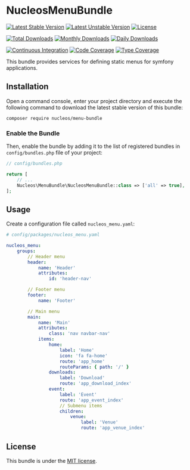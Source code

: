 NucleosMenuBundle
=================
[![Latest Stable Version](https://poser.pugx.org/nucleos/menu-bundle/v/stable)](https://packagist.org/packages/nucleos/menu-bundle)
[![Latest Unstable Version](https://poser.pugx.org/nucleos/menu-bundle/v/unstable)](https://packagist.org/packages/nucleos/menu-bundle)
[![License](https://poser.pugx.org/nucleos/menu-bundle/license)](LICENSE.md)

[![Total Downloads](https://poser.pugx.org/nucleos/menu-bundle/downloads)](https://packagist.org/packages/nucleos/menu-bundle)
[![Monthly Downloads](https://poser.pugx.org/nucleos/menu-bundle/d/monthly)](https://packagist.org/packages/nucleos/menu-bundle)
[![Daily Downloads](https://poser.pugx.org/nucleos/menu-bundle/d/daily)](https://packagist.org/packages/nucleos/menu-bundle)

[![Continuous Integration](https://github.com/nucleos/MenuBundle/workflows/Continuous%20Integration/badge.svg)](https://github.com/nucleos/MenuBundle/actions)
[![Code Coverage](https://codecov.io/gh/nucleos/NucleosMenuBundle/branch/main/graph/badge.svg)](https://codecov.io/gh/nucleos/NucleosMenuBundle)
[![Type Coverage](https://shepherd.dev/github/nucleos/NucleosMenuBundle/coverage.svg)](https://shepherd.dev/github/nucleos/NucleosMenuBundle)

This bundle provides services for defining static menus for symfony applications.

## Installation

Open a command console, enter your project directory and execute the following command to download the latest stable version of this bundle:

```
composer require nucleos/menu-bundle
```

### Enable the Bundle

Then, enable the bundle by adding it to the list of registered bundles in `config/bundles.php` file of your project:

```php
// config/bundles.php

return [
    // ...
    Nucleos\MenuBundle\NucleosMenuBundle::class => ['all' => true],
];
```

## Usage

Create a configuration file called `nucleos_menu.yaml`:

```yaml
# config/packages/nucleos_menu.yaml

nucleos_menu:
    groups:
        // Header menu
        header:
            name: 'Header'
            attributes:
                id: 'header-nav'

        // Footer menu
        footer:
            name: 'Footer'

        // Main menu
        main:
            name: 'Main'
            attributes:
                class: 'nav navbar-nav'
            items:
                home:
                    label: 'Home'
                    icon: 'fa fa-home'
                    route: 'app_home'
                    routeParams: { path: '/' }
                downloads:
                    label: 'Download'
                    route: 'app_download_index'
                event:
                    label: 'Event'
                    route: 'app_event_index'
                    // Submenu items
                    children:
                        venue:
                            label: 'Venue'
                            route: 'app_venue_index'
```

## License

This bundle is under the [MIT license](LICENSE.md).

